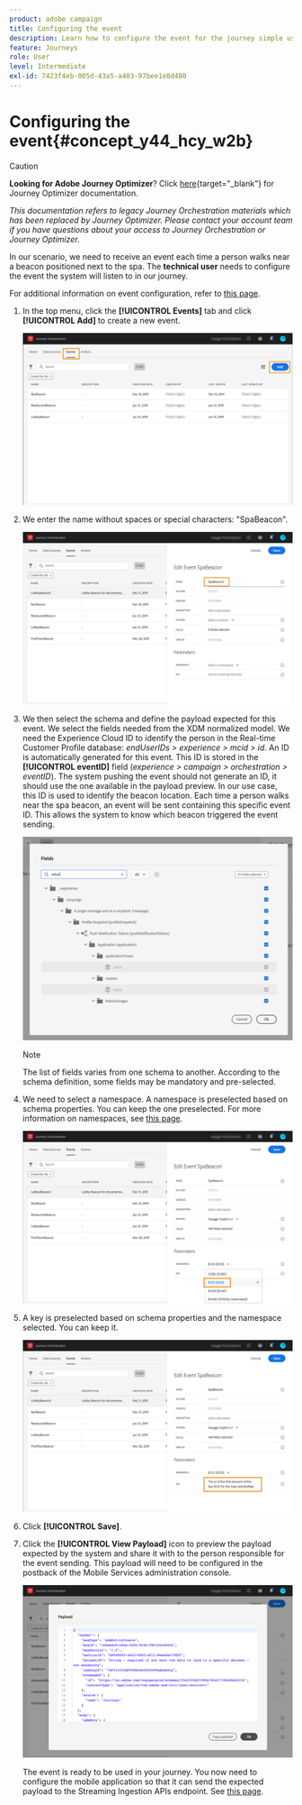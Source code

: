 ```yaml
---
product: adobe campaign
title: Configuring the event
description: Learn how to configure the event for the journey simple use case
feature: Journeys
role: User
level: Intermediate
exl-id: 7423f4eb-005d-43a5-a403-97bee1e8d480
---
```

# Configuring the event{#concept_y44_hcy_w2b}


>[!CAUTION]
>
>**Looking for Adobe Journey Optimizer**? Click [here](https://experienceleague.adobe.com/en/docs/journey-optimizer/using/ajo-home){target="_blank"} for Journey Optimizer documentation.
>
>
>_This documentation refers to legacy Journey Orchestration materials which has been replaced by Journey Optimizer. Please contact your account team if you have questions about your access to Journey Orchestration or Journey Optimizer._


In our scenario, we need to receive an event each time a person walks near a beacon positioned next to the spa. The **technical user** needs to configure the event the system will listen to in our journey.

For additional information on event configuration, refer to [this page](../event/about-events.md).

1. In the top menu, click the **[!UICONTROL Events]** tab and click **[!UICONTROL Add]** to create a new event.

    ![](../assets/journeyuc1_1.png)

1. We enter the name without spaces or special characters: "SpaBeacon".

    ![](../assets/journeyuc1_2.png)

1. We then select the schema and define the payload expected for this event. We select the fields needed from the XDM normalized model. We need the Experience Cloud ID to identify the person in the Real-time Customer Profile database: _endUserIDs > experience > mcid > id_. An ID is automatically generated for this event. This ID is stored in the **[!UICONTROL eventID]** field (_experience > campaign > orchestration > eventID_). The system pushing the event should not generate an ID, it should use the one available in the payload preview. In our use case, this ID is used to identify the beacon location. Each time a person walks near the spa beacon, an event will be sent containing this specific event ID. This allows the system to know which beacon triggered the event sending.

    ![](../assets/journeyuc1_3.png)

    >[!NOTE]
    >
    >The list of fields varies from one schema to another. According to the schema definition, some fields may be mandatory and pre-selected.

1. We need to select a namespace. A namespace is preselected based on schema properties. You can keep the one preselected. For more information on namespaces, see [this page](../event/selecting-the-namespace.md).

    ![](../assets/journeyuc1_6.png)

1. A key is preselected based on schema properties and the namespace selected. You can keep it.

    ![](../assets/journeyuc1_5.png)

1. Click **[!UICONTROL Save]**.

1. Click the **[!UICONTROL View Payload]** icon to preview the payload expected by the system and share it with to the person responsible for the event sending. This payload will need to be configured in the postback of the Mobile Services administration console. 

    ![](../assets/journeyuc1_7.png)

    The event is ready to be used in your journey. You now need to configure the mobile application so that it can send the expected payload to the Streaming Ingestion APIs endpoint. See [this page](../event/additional-steps-to-send-events-to-journey-orchestration.md).
